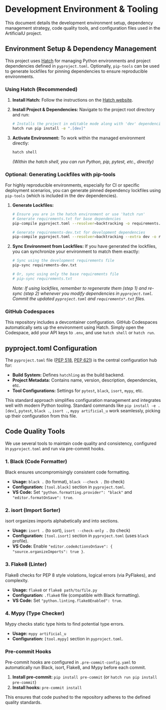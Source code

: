 # Development Environment & Tooling

This document details the development environment setup, dependency management strategy, code quality tools, and configuration files used in the ArtificialU project.

## Environment Setup & Dependency Management

This project uses [Hatch](https://hatch.pypa.io/latest/) for managing Python environments and project dependencies defined in `pyproject.toml`. Optionally, `pip-tools` can be used to generate lockfiles for pinning dependencies to ensure reproducible environments.

### Using Hatch (Recommended)

1. **Install Hatch:** Follow the instructions on the [Hatch website](https://hatch.pypa.io/latest/install/).
2. **Install Project & Dependencies:** Navigate to the project root directory and run:

    ```bash
    # Installs the project in editable mode along with 'dev' dependencies
    hatch run pip install -e ".[dev]"
    ```

3. **Activate Environment:** To work within the managed environment directly:

    ```bash
    hatch shell
    ```

    *(Within the hatch shell, you can run Python, pip, pytest, etc., directly)*

### Optional: Generating Lockfiles with pip-tools

For highly reproducible environments, especially for CI or specific deployment scenarios, you can generate pinned dependency lockfiles using `pip-tools` (which is included in the dev dependencies).

1. **Generate Lockfiles:**

    ```bash
    # Ensure you are in the hatch environment or use 'hatch run'
    # Generate requirements.txt for base dependencies
    pip-compile pyproject.toml --resolver=backtracking -o requirements.txt

    # Generate requirements-dev.txt for development dependencies
    pip-compile pyproject.toml --resolver=backtracking --extra dev -o requirements-dev.txt
    ```

2. **Sync Environment from Lockfiles:** If you have generated the lockfiles, you can synchronize your environment to match them exactly:

    ```bash
    # Sync using the development requirements file
    pip-sync requirements-dev.txt

    # Or, sync using only the base requirements file
    # pip-sync requirements.txt
    ```

    *Note: If using lockfiles, remember to regenerate them (step 1) and re-sync (step 2) whenever you modify dependencies in `pyproject.toml`. Commit the updated `pyproject.toml` and `requirements*.txt` files.*

### GitHub Codespaces

This repository includes a devcontainer configuration. GitHub Codespaces automatically sets up the environment using Hatch. Simply open the Codespace, add your API keys to `.env`, and use `hatch shell` or `hatch run`.

## pyproject.toml Configuration

The `pyproject.toml` file ([PEP 518](https://peps.python.org/pep-518/), [PEP 621](https://peps.python.org/pep-621/)) is the central configuration hub for:

- **Build System:** Defines `hatchling` as the build backend.
- **Project Metadata:** Contains name, version, description, dependencies, etc.
- **Tool Configurations:** Settings for `pytest`, `black`, `isort`, `mypy`, etc.

This standard approach simplifies configuration management and integrates well with modern Python tooling. Standard commands like `pip install -e .[dev]`, `pytest`, `black .`, `isort .`, `mypy artificial_u` work seamlessly, picking up their configuration from this file.

## Code Quality Tools

We use several tools to maintain code quality and consistency, configured in `pyproject.toml` and run via pre-commit hooks.

### 1. Black (Code Formatter)

Black ensures uncompromisingly consistent code formatting.

- **Usage:** `black .` (to format), `black --check .` (to check)
- **Configuration:** `[tool.black]` section in `pyproject.toml`.
- **VS Code:** Set `"python.formatting.provider": "black"` and `"editor.formatOnSave": true`.

### 2. isort (Import Sorter)

isort organizes imports alphabetically and into sections.

- **Usage:** `isort .` (to sort), `isort --check-only .` (to check)
- **Configuration:** `[tool.isort]` section in `pyproject.toml` (uses `black` profile).
- **VS Code:** Enable `"editor.codeActionsOnSave": { "source.organizeImports": true }`.

### 3. Flake8 (Linter)

Flake8 checks for PEP 8 style violations, logical errors (via PyFlakes), and complexity.

- **Usage:** `flake8` or `flake8 path/to/file.py`
- **Configuration:** `.flake8` file (compatible with Black formatting).
- **VS Code:** Set `"python.linting.flake8Enabled": true`.

### 4. Mypy (Type Checker)

Mypy checks static type hints to find potential type errors.

- **Usage:** `mypy artificial_u`
- **Configuration:** `[tool.mypy]` section in `pyproject.toml`.

### Pre-commit Hooks

Pre-commit hooks are configured in `.pre-commit-config.yaml` to automatically run Black, isort, Flake8, and Mypy before each commit.

1. **Install pre-commit:** `pip install pre-commit` (or `hatch run pip install pre-commit`)
2. **Install hooks:** `pre-commit install`

This ensures that code pushed to the repository adheres to the defined quality standards.
